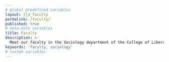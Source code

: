 ```yaml
---
# global predefined variables
layout: tla_faculty
permalink: /faculty/
published: true
# meta-data variables
title: Faculty
description: >-
  Meet our faculty in the Sociology department of the College of Liberal Arts at Temple University.
keywords: 'faculty, sociology'
# custom variables
---
```

